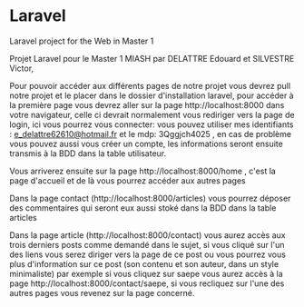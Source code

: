 # Laravel
Laravel project for the Web in Master 1

Projet Laravel pour le Master 1 MIASH par DELATTRE Edouard et SILVESTRE Victor,

Pour pouvoir accéder aux différents pages de notre projet vous devrez pull notre projet et le placer dans le dossier d'installation laravel, pour accéder à la première page vous devrez aller sur la page http://localhost:8000 dans votre navigateur, celle ci devrait normalement vous rediriger vers la page de login, ici vous pourrez vous connecter: vous pouvez utiliser mes identifiants : e_delattre62610@hotmail.fr	et le mdp: 3Qggjch4025 , en cas de problème vous pouvez aussi vous créer un compte, les informations seront ensuite transmis à la BDD dans la table utilisateur.

Vous arriverez ensuite sur la page http://localhost:8000/home , c'est la page d'accueil et de là vous pourrez accéder aux autres pages

Dans la page contact (http://localhost:8000/articles) vous pourrez déposer des commentaires qui seront eux aussi stoké dans la BDD dans la table articles

Dans la page article (http://localhost:8000/contact) vous aurez accès aux trois derniers posts comme demandé dans le sujet, si vous cliqué sur l'un des liens vous serez diriger vers la page de ce post ou vous pourrez vous plus d'information sur ce post (son contenu et son auteur, dans un style minimaliste) par exemple si vous cliquez sur saepe vous aurez accès à la page http://localhost:8000/contact/saepe, si vous recliquez sur l'une des autres pages vous revenez sur la page concerné.
